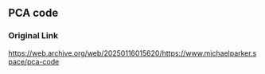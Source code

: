## PCA code

### Original Link

https://web.archive.org/web/20250116015620/https://www.michaelparker.space/pca-code

